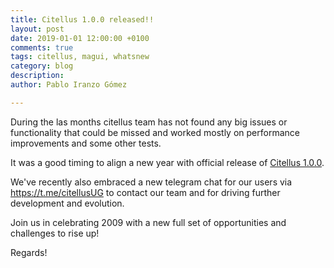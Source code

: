 ```yaml
---
title: Citellus 1.0.0 released!!
layout: post
date: 2019-01-01 12:00:00 +0100
comments: true
tags: citellus, magui, whatsnew
category: blog
description:
author: Pablo Iranzo Gómez

---
```


During the las months citellus team has not found any big issues or functionality that could be missed and worked mostly on performance improvements and some other tests.

It was a good timing to align a new year with official release of [Citellus 1.0.0](https://github.com/citellusorg/citellus/releases/tag/V1.0.0).

We've recently also embraced a new telegram chat for our users via <https://t.me/citellusUG> to contact our team and for driving further development and evolution.

Join us in celebrating 2009 with a new full set of opportunities and challenges to rise up!

Regards!